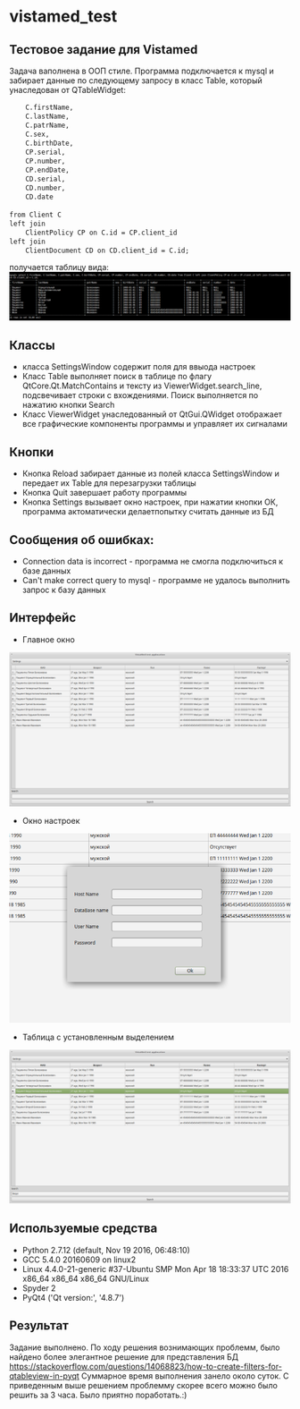

# vistamed_test
## Тестовое задание для Vistamed

Задача ваполнена в ООП стиле. Программа подключается к mysql и забирает данные по следующему запросу в класс Table, который унаследован от QTableWidget:
```select 
	C.firstName,
	C.lastName,
	C.patrName,
	C.sex,
	C.birthDate,
	CP.serial,
	CP.number,
	CP.endDate,
	CD.serial,
	CD.number,
	CD.date 

from Client C 
left join 
	ClientPolicy CP on C.id = CP.client_id 
left join 
	ClientDocument CD on CD.client_id = C.id;
```

получается таблицу вида: 
![Screenshot](table.png)

## Классы 
* класса SettingsWindow содержит поля для ввыода настроек
* Класс Table выполняет поиск в таблице по флагу QtCore.Qt.MatchContains и тексту из ViewerWidget.search_line, подсвечивает строки с вхождениями. Поиск выполняется по нажатию кнопки Search
* Класс ViewerWidget унаследованный от QtGui.QWidget отображает все графические компоненты программы и управляет их сигналами

## Кнопки
* Кнопка Reload забирает данные из полей класса SettingsWindow и передает их Table для перезагрузки таблицы
* Кнопка Quit завершает работу программы
* Кнопка Settings вызывает окно настроек, при нажатии кнопки ОК, программа актоматически делаетпопытку считать данные из БД

## Сообщения об ошибках:
* Connection data is incorrect - программа не смогла подключиться к базе данных
* Can't make correct query to mysql - программе не удалось выполнить запрос к базу данных

## Интерфейс

* Главное окно

![Screenshot](main_window.png)

* Окно настроек

![Screenshot](settings.png)

* Таблица с установленным выделением

![Screenshot](selected.png)

## Используемые средства

* Python 2.7.12 (default, Nov 19 2016, 06:48:10) 
* GCC 5.4.0 20160609 on linux2
* Linux 4.4.0-21-generic #37-Ubuntu SMP Mon Apr 18 18:33:37 UTC 2016 x86_64 x86_64 x86_64 GNU/Linux
* Spyder 2 
* PyQt4 ('Qt version:', '4.8.7')

## Результат 

Задание выполнено. 
По ходу решения вознимающих проблемм, было найдено более элегантное решение для представления БД
https://stackoverflow.com/questions/14068823/how-to-create-filters-for-qtableview-in-pyqt 
Суммарное время выполнения занело около суток. С приведенным выше решением проблемму скорее всего можно было решить за 3 часа.
Было приятно поработать.:)

